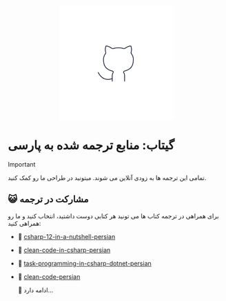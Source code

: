 <div align="center">

<img src="src/readme/Gitab.png">
</div>


# گیتاب: منابع ترجمه شده به پارسی

> [!IMPORTANT]
> تمامی این ترجمه ها به زودی آنلاین می شوند. میتونید در طراحی ما رو کمک کنید.

## 😺 مشارکت در ترجمه
 برای همراهی در ترجمه کتاب ها می تونید هر کتابی دوست داشتید، انتخاب کنید و ما رو همراهی کنید:
  
+ 
  🔗  [csharp-12-in-a-nutshell-persian](https://github.com/hheydarian/csharp-12-in-a-nutshell-persian)
+
  🔗  [clean-code-in-csharp-persian](https://github.com/hheydarian/clean-code-in-csharp-persian)
+
  🔗  [task-programming-in-csharp-dotnet-persian](https://github.com/hheydarian/task-programming-in-csharp-dotnet-persian)
+
  🔗  [clean-code-persian](https://github.com/hheydarian/clean-code-persian)


  🔗 ادامه دارد...
